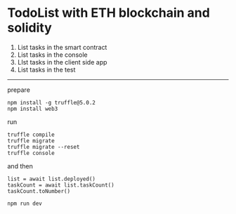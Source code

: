 # TodoList with ETH blockchain and solidity 
1. List tasks in the smart contract
2. List tasks in the console
3. LIst tasks in the client side app
4. List tasks in the test

***

prepare
```
npm install -g truffle@5.0.2
npm install web3
```

run
```
truffle compile
truffle migrate
truffle migrate --reset
truffle console
```
and then
```
list = await list.deployed()
taskCount = await list.taskCount()
taskCount.toNumber()
```

`npm run dev`